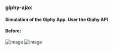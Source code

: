 ### giphy-ajax 

#### Simulation of the Giphy App. User the Giphy API

#### Before: 
![image](https://cloud.githubusercontent.com/assets/18251657/24532642/f7af8be4-158f-11e7-91fa-343b785e27e0.png)
![image](https://cloud.githubusercontent.com/assets/18251657/24532660/19169278-1590-11e7-9dc1-180147dda112.png)
